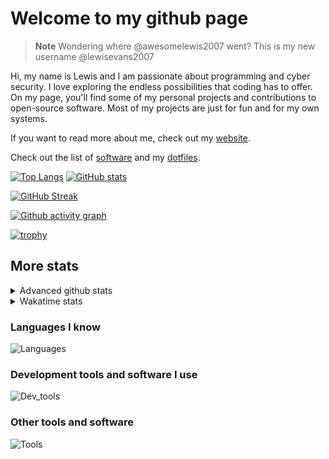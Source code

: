 # Welcome to my github page

> **Note**
> Wondering where @awesomelewis2007 went? This is my new username @lewisevans2007

Hi, my name is Lewis and I am passionate about programming and cyber security. I love exploring the endless possibilities that coding has to offer. On my page, you'll find some of my personal projects and contributions to open-source software. Most of my projects are just for fun and for my own systems.

If you want to read more about me, check out my [website](https://lewisevans2007.github.io/).

Check out the list of [software](https://github.com/lewisevans2007/lewisevans2007/blob/master/software.md) and my [dotfiles](https://github.com/lewisevans2007/dotfiles).

[![Top Langs](https://github-readme-stats.vercel.app/api/top-langs/?username=lewisevans2007&hide=html,css,jupyter%20notebook&langs_count=10&layout=donut&theme=transparent&exclude_repo=GPT-code-repository,Obsidian_vault)](https://github.com/anuraghazra/github-readme-stats) 
[![GitHub stats](https://github-readme-stats.vercel.app/api?username=lewisevans2007&show_icons=true&theme=transparent)](https://github.com/anuraghazra/github-readme-stats)

[![GitHub Streak](https://streak-stats.demolab.com?user=Awesomelewis2007&theme=transparent)](https://git.io/streak-stats)

[![Github activity graph](https://github-readme-activity-graph.vercel.app/graph?username=lewisevans2007&theme=github-compact&area=true)](https://github.com/ashutosh00710/github-readme-activity-graph)

[![trophy](https://github-profile-trophy.vercel.app/?username=lewisevans2007&theme=darkhub)](https://github.com/ryo-ma/github-profile-trophy)

## More stats
<details close>
<summary>Advanced github stats</summary>
<br>
  
![Metrics](https://raw.githubusercontent.com/lewisevans2007/lewisevans2007/master/github-metrics.svg)
  
</details>

<details close>
<summary>Wakatime stats</summary>
<br>

<!--START_SECTION:waka-->

```txt
Markdown      3 hrs 8 mins    ████████████▓░░░░░░░░░░░░   51.25 %
C++           1 hr            ████░░░░░░░░░░░░░░░░░░░░░   16.46 %
CSS           54 mins         ███▓░░░░░░░░░░░░░░░░░░░░░   14.77 %
HTML          34 mins         ██▒░░░░░░░░░░░░░░░░░░░░░░   09.47 %
C             9 mins          ▓░░░░░░░░░░░░░░░░░░░░░░░░   02.50 %
Git Config    7 mins          ▒░░░░░░░░░░░░░░░░░░░░░░░░   01.96 %
Python        5 mins          ▒░░░░░░░░░░░░░░░░░░░░░░░░   01.52 %
Objective-C   2 mins          ▒░░░░░░░░░░░░░░░░░░░░░░░░   00.73 %
JSON          2 mins          ░░░░░░░░░░░░░░░░░░░░░░░░░   00.59 %
Other         1 min           ░░░░░░░░░░░░░░░░░░░░░░░░░   00.32 %
JavaScript    0 secs          ░░░░░░░░░░░░░░░░░░░░░░░░░   00.18 %
Makefile      0 secs          ░░░░░░░░░░░░░░░░░░░░░░░░░   00.16 %
INI           0 secs          ░░░░░░░░░░░░░░░░░░░░░░░░░   00.05 %
Text          0 secs          ░░░░░░░░░░░░░░░░░░░░░░░░░   00.04 %
```

<!--END_SECTION:waka-->
</details>

### Languages I know
![Languages](https://skillicons.dev/icons?i=python,cpp,cs,c,javascript,nodejs,dotnet,bash,css,html,rust)
### Development tools and software I use
![Dev_tools](https://skillicons.dev/icons?i=git,docker,github,googlecloud,vscode,visualstudio,raspberrypi,linux,powershell,replit)
### Other tools and software
![Tools](https://skillicons.dev/icons?i=blender,ps,pr,ai,xd,figma)
